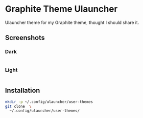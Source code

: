# Graphite Theme Ulauncher
Ulauncher theme for my Graphite theme, thought I should share it.

## Screenshots
### Dark
![]()
### Light
![]()

## Installation

```sh
mkdir -p ~/.config/ulauncher/user-themes
git clone  \
  ~/.config/ulauncher/user-themes/
```
